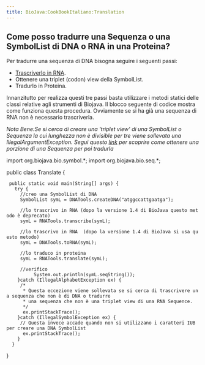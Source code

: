 ```yaml
---
title: BioJava:CookBookItaliano:Translation
---
```


Come posso tradurre una Sequenza o una SymbolList di DNA o RNA in una Proteina?
-------------------------------------------------------------------------------

Per tradurre una sequenza di DNA bisogna seguire i seguenti passi:

-   [Trascriverlo in
    RNA](Biojava:Cookbook:Sequence:Transcribe "wikilink").
-   Ottenere una triplet (codon) view della SymbolList.
-   Tradurlo in Proteina.

Innanzitutto per realizza questi tre passi basta utilizzare i metodi
statici delle classi relative agli strumenti di Biojava. Il blocco
seguente di codice mostra come funziona questa procedura. Ovviamente se
si ha già una sequenza di RNA non è necessario trascriverla.

*Nota Bene:Se si cerca di creare una 'triplet view' di una SymbolList o
Sequenza la cui lunghezza non è divisible per tre viene sollevata una
IllegalArgumentException. Segui questo
[link](Biojava:CookBookItaliano:Sequence:SubSequence "wikilink") per
scoprire come ottenere una porzione di una Sequenza per poi tradurla*

<java> import org.biojava.bio.symbol.\*; import org.biojava.bio.seq.\*;

public class Translate {

` public static void main(String[] args) {`  
`   try {`  
`     //creo una SymbolList di DNA`  
`     SymbolList symL = DNATools.createDNA("atggccattgaatga");`

`     //lo trascrivo in RNA (dopo la versione 1.4 di BioJava questo metodo è deprecato)`  
`     symL = RNATools.transcribe(symL);`

`     //lo trascrivo in RNA  (dopo la versione 1.4 di BioJava si usa questo metodo)`  
`     symL = DNATools.toRNA(symL);`  
`     `  
`     //lo traduco in proteina`  
`     symL = RNATools.translate(symL);`

`     //verifico`  
`          System.out.println(symL.seqString());`  
`    }catch (IllegalAlphabetException ex) {`  
`     /* `  
`      * Questa eccezione viene sollevata se si cerca di trascrivere una sequenza che non è di DNA o tradurre `  
`      * una sequenza che non è una triplet view di una RNA Sequence.`  
`      */`  
`      ex.printStackTrace();`  
`    }catch (IllegalSymbolException ex) {`  
`     // Questa invece accade quando non si utilizzano i caratteri IUB per creare una DNA SymbolList`  
`      ex.printStackTrace();`  
`    }`  
`  }`

} </java>
